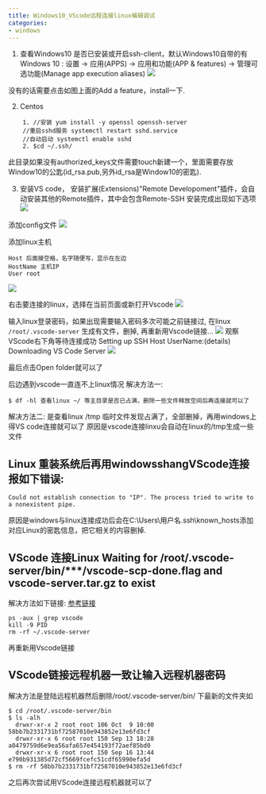 ```yaml
---
title: Windows10_VScode远程连接linux编辑调试
categories:
- windows
---
```


1. 查看Windows10 是否已安装或开启ssh-client，默认Windows10自带的有
Windows 10 : 设置 -> 应用(APPS) -> 应用和功能(APP & features) -> 管理可选功能(Manage app execution aliases)
![](1.png)

没有的话需要点击如图上面的Add a feature，install一下.

2. Centos

```shell
	1. //安装 yum install -y openssl openssh-server 
	//重启sshd服务 systemctl restart sshd.service 
	//自动启动 systemctl enable sshd
	2. $cd ~/.ssh/
```
此目录如果没有authorized_keys文件需要touch新建一个，里面需要存放Window10的公匙(id_rsa.pub,另外id_rsa是Window10的密匙).

3. 安装VS code， 安装扩展(Extensions)"Remote Developoment"插件，会自动安装其他的Remote插件，其中会包含Remote-SSH
安装完成出现如下选项
![](2.png)

添加config文件
![](3.png)

添加linux主机

```
Host 后面接空格，名字随便写，显示在左边
HostName 主机IP
User root
```
![](4.png)

右击要连接的linux，选择在当前页面或新打开Vscode
![](5.png)

输入linux登录密码，如果出现需要输入密码多次可能之前链接过, 在linux `/root/.vscode-server` 生成有文件，删掉, 再重新用Vscode链接…
![](6.png)
观察VScode右下角等待连接成功
Setting up SSH Host UserName:(details) Downloading VS Code Server
![](7.png)

最后点击Open folder就可以了

后边遇到vscode一直连不上linux情况
解决方法一:
```shell
$ df -hl 查看linux ~/ 等主目录是否已占满，删除一些文件释放空间后再连接就可以了
```

解决方法二:
是查看linux /tmp 临时文件发现占满了，全部删掉，再用windows上得VS code连接就可以了
原因是vscode连接linxu会自动在linux的/tmp生成一些文件

## Linux 重装系统后再用windowsshangVScode连接报如下错误:
```
Could not establish connection to "IP". The process tried to write to a nonexistent pipe.
```
原因是windows与linux连接成功后会在C:\Users\用户名\.ssh\known_hosts添加对应Linux的密匙信息，把它相关的内容删掉.

## VScode 连接Linux Waiting for /root/.vscode-server/bin/***/vscode-scp-done.flag and vscode-server.tar.gz to exist
解决方法如下链接:
[参考链接](https://blog.csdn.net/Ding19950107/article/details/103713556)

```shell
ps -aux | grep vscode
kill -9 PID
rm -rf ~/.vscode-server
```

再重新用Vscode链接

## VScode链接远程机器一致让输入远程机器密码
解决方法是登陆远程机器然后删除/root/.vscode-server/bin/ 下最新的文件夹如

```shell
$ cd /root/.vscode-server/bin
$ ls -alh 
  drwxr-xr-x 2 root root 106 Oct  9 10:00 58bb7b2331731bf72587010e943852e13e6fd3cf
  drwxr-xr-x 6 root root 150 Sep 13 18:28 a0479759d6e9ea56afa657e454193f72aef85bd0
  drwxr-xr-x 6 root root 150 Sep 16 13:44 e790b931385d72cf5669fcefc51cdf65990efa5d
$ rm -rf 58bb7b2331731bf72587010e943852e13e6fd3cf
```
之后再次尝试用VScode连接远程机器就可以了
